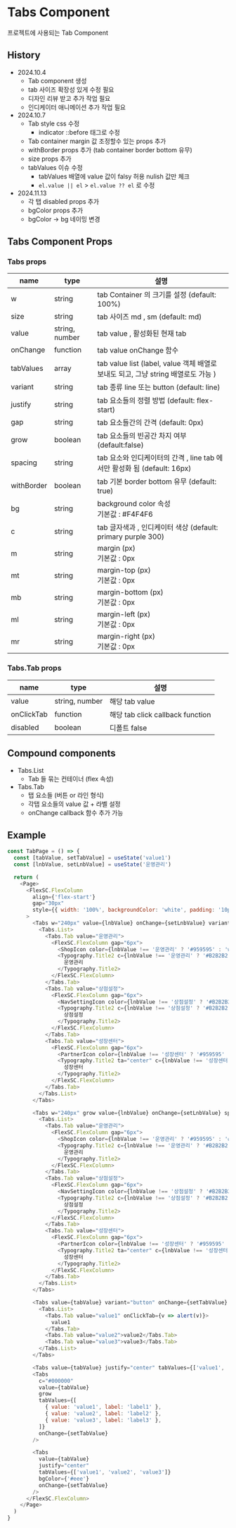 # Tabs Component

프로젝트에 사용되는 Tab Component

## History

- 2024.10.4
  - Tab component 생성
  - tab 사이즈 확장성 있게 수정 필요
  - 디자인 리뷰 받고 추가 작업 필요
  - 인디케이터 애니메이션 추가 작업 필요
- 2024.10.7
  - Tab style css 수정
    - indicator ::before 태그로 수정
  - Tab container margin 값 조정할수 있는 props 추가
  - withBorder props 추가 (tab container border bottom 유무)
  - size props 추가
  - tabValues 이슈 수정
    - tabValues 배열에 value 값이 falsy 허용 nulish 값만 체크
    - `el.value || el` > `el.value ?? el` 로 수정
- 2024.11.13
  - 각 탭 disabled props 추가
  - bgColor props 추가
  - bgColor -> bg 네이밍 변경

## Tabs Component Props

### Tabs props

| name       | type           | 설명                                                                              |
| ---------- | -------------- | --------------------------------------------------------------------------------- |
| w          | string         | tab Container 의 크기를 설정 (default: 100%)                                      |
| size       | string         | tab 사이즈 md , sm (default: md)                                                  |
| value      | string, number | tab value , 활성화된 현재 tab                                                     |
| onChange   | function       | tab value onChange 함수                                                           |
| tabValues  | array          | tab value list (label, value 객체 배열로 보내도 되고, 그냥 string 배열로도 가능 ) |
| variant    | string         | tab 종류 line 또는 button (default: line)                                         |
| justify    | string         | tab 요소들의 정렬 방법 (default: flex-start)                                      |
| gap        | string         | tab 요소들간의 간격 (default: 0px)                                                |
| grow       | boolean        | tab 요소들의 빈공간 차지 여부 (default:false)                                     |
| spacing    | string         | tab 요소와 인디케이터의 간격 , line tab 에서만 활성화 됨 (default: 16px)          |
| withBorder | boolean        | tab 기본 border bottom 유무 (default: true)                                       |
| bg         | string         | background color 속성 <br/> 기본값 : #F4F4F6                                      |
| c          | string         | tab 글자색과 , 인디케이터 색상 (default: primary purple 300)                      |
| m          | string         | margin (px) <br/> 기본값 : 0px                                                    |
| mt         | string         | margin-top (px) <br/> 기본값 : 0px                                                |
| mb         | string         | margin-bottom (px) <br/> 기본값 : 0px                                             |
| ml         | string         | margin-left (px) <br/> 기본값 : 0px                                               |
| mr         | string         | margin-right (px) <br/> 기본값 : 0px                                              |

### Tabs.Tab props

| name       | type           | 설명                             |
| ---------- | -------------- | -------------------------------- |
| value      | string, number | 해당 tab value                   |
| onClickTab | function       | 해당 tab click callback function |
| disabled   | boolean        | 디폴트 false                     |

## Compound components

- Tabs.List
  - Tab 들 묶는 컨테이너 (flex 속성)
- Tabs.Tab
  - 탭 요소들 (버튼 or 라인 형식)
  - 각탭 요소들의 value 값 + 라벨 설정
  - onChange callback 함수 추가 가능

## Example

```js
const TabPage = () => {
  const [tabValue, setTabValue] = useState('value1')
  const [lnbValue, setLnbValue] = useState('운영관리')

  return (
    <Page>
      <FlexSC.FlexColumn
        align={'flex-start'}
        gap="30px"
        style={{ width: '100%', backgroundColor: 'white', padding: '10px' }}
      >
        <Tabs w="240px" value={lnbValue} onChange={setLnbValue} variant="button">
          <Tabs.List>
            <Tabs.Tab value="운영관리">
              <FlexSC.FlexColumn gap="6px">
                <ShopIcon color={lnbValue !== '운영관리' ? '#959595' : 'white'} />
                <Typography.Title2 c={lnbValue !== '운영관리' ? '#B2B2B2' : 'white'} ta="center">
                  운영관리
                </Typography.Title2>
              </FlexSC.FlexColumn>
            </Tabs.Tab>
            <Tabs.Tab value="상점설정">
              <FlexSC.FlexColumn gap="6px">
                <NavSettingIcon color={lnbValue !== '상점설정' ? '#B2B2B2' : 'white'} />
                <Typography.Title2 c={lnbValue !== '상점설정' ? '#B2B2B2' : 'white'} ta="center">
                  상점설정
                </Typography.Title2>
              </FlexSC.FlexColumn>
            </Tabs.Tab>
            <Tabs.Tab value="성장센터">
              <FlexSC.FlexColumn gap="6px">
                <PartnerIcon color={lnbValue !== '성장센터' ? '#959595' : 'white'} />
                <Typography.Title2 ta="center" c={lnbValue !== '성장센터' ? '#959595' : 'white'}>
                  성장센터
                </Typography.Title2>
              </FlexSC.FlexColumn>
            </Tabs.Tab>
          </Tabs.List>
        </Tabs>

        <Tabs w="240px" grow value={lnbValue} onChange={setLnbValue} spacing="30px">
          <Tabs.List>
            <Tabs.Tab value="운영관리">
              <FlexSC.FlexColumn gap="6px">
                <ShopIcon color={lnbValue !== '운영관리' ? '#959595' : '#9D42FB'} />
                <Typography.Title2 c={lnbValue !== '운영관리' ? '#B2B2B2' : '#9D42FB'} ta="center">
                  운영관리
                </Typography.Title2>
              </FlexSC.FlexColumn>
            </Tabs.Tab>
            <Tabs.Tab value="상점설정">
              <FlexSC.FlexColumn gap="6px">
                <NavSettingIcon color={lnbValue !== '상점설정' ? '#B2B2B2' : '#9D42FB'} />
                <Typography.Title2 c={lnbValue !== '상점설정' ? '#B2B2B2' : '#9D42FB'} ta="center">
                  상점설정
                </Typography.Title2>
              </FlexSC.FlexColumn>
            </Tabs.Tab>
            <Tabs.Tab value="성장센터">
              <FlexSC.FlexColumn gap="6px">
                <PartnerIcon color={lnbValue !== '성장센터' ? '#959595' : '#9D42FB'} />
                <Typography.Title2 ta="center" c={lnbValue !== '성장센터' ? '#959595' : '#9D42FB'}>
                  성장센터
                </Typography.Title2>
              </FlexSC.FlexColumn>
            </Tabs.Tab>
          </Tabs.List>
        </Tabs>

        <Tabs value={tabValue} variant="button" onChange={setTabValue} justify="flex-end" gap="30px">
          <Tabs.List>
            <Tabs.Tab value="value1" onClickTab={v => alert(v)}>
              value1
            </Tabs.Tab>
            <Tabs.Tab value="value2">value2</Tabs.Tab>
            <Tabs.Tab value="value3">value3</Tabs.Tab>
          </Tabs.List>
        </Tabs>

        <Tabs value={tabValue} justify="center" tabValues={['value1', 'value2', 'value3']} onChange={setTabValue} />
        <Tabs
          c="#000000"
          value={tabValue}
          grow
          tabValues={[
            { value: 'value1', label: 'label1' },
            { value: 'value2', label: 'label2' },
            { value: 'value3', label: 'label3' },
          ]}
          onChange={setTabValue}
        />

        <Tabs
          value={tabValue}
          justify="center"
          tabValues={['value1', 'value2', 'value3']}
          bgColor={'#eee'}
          onChange={setTabValue}
        />
      </FlexSC.FlexColumn>
    </Page>
  )
}
```
